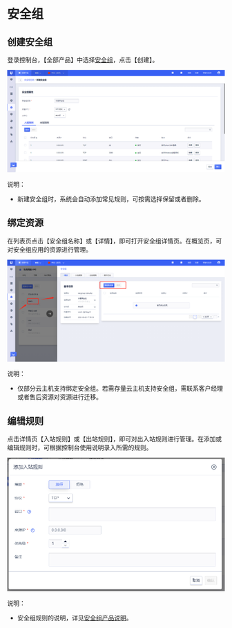 # 安全组

## 创建安全组

登录控制台，【全部产品】中选择[安全组](https://console.ucloud.cn/vpc/secGroup)，点击【创建】。

![image](/images/guide/secgroup1.png)

说明：
- 新建安全组时，系统会自动添加常见规则，可按需选择保留或者删除。

## 绑定资源

在列表页点击【安全组名称】或【详情】，即可打开安全组详情页。在概览页，可对安全组应用的资源进行管理。

![image](/images/guide/secgroup2.png)

说明：
- 仅部分云主机支持绑定安全组。若需存量云主机支持安全组，需联系客户经理或者售后资源对资源进行迁移。


## 编辑规则

点击详情页【入站规则】或【出站规则】，即可对出入站规则进行管理。在添加或编辑规则时，可根据控制台使用说明录入所需的规则。

![image](/images/guide/secgroup3.png)

说明：
- 安全组规则的说明，详见[安全组产品说明](https://docs.ucloud.cn/vpc/introduction/secgroup)。
